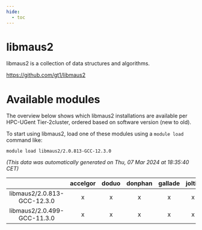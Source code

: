 ```yaml
---
hide:
  - toc
---
```


libmaus2
========


libmaus2 is a collection of data structures and algorithms.

https://github.com/gt1/libmaus2
# Available modules


The overview below shows which libmaus2 installations are available per HPC-UGent Tier-2cluster, ordered based on software version (new to old).

To start using libmaus2, load one of these modules using a `module load` command like:

```shell
module load libmaus2/2.0.813-GCC-12.3.0
```

*(This data was automatically generated on Thu, 07 Mar 2024 at 18:35:40 CET)*  

| |accelgor|doduo|donphan|gallade|joltik|skitty|
| :---: | :---: | :---: | :---: | :---: | :---: | :---: |
|libmaus2/2.0.813-GCC-12.3.0|x|x|x|x|x|x|
|libmaus2/2.0.499-GCC-11.3.0|x|x|x|x|x|x|
